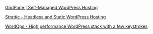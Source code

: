 
[GridPane | Self-Managed WordPress Hosting](https://gridpane.com/)

[Strattic - Headless and Static WordPress Hosting](https://www.strattic.com/)

[WordOps - High performance WordPress stack with a few keystrokes](https://wordops.net/)
